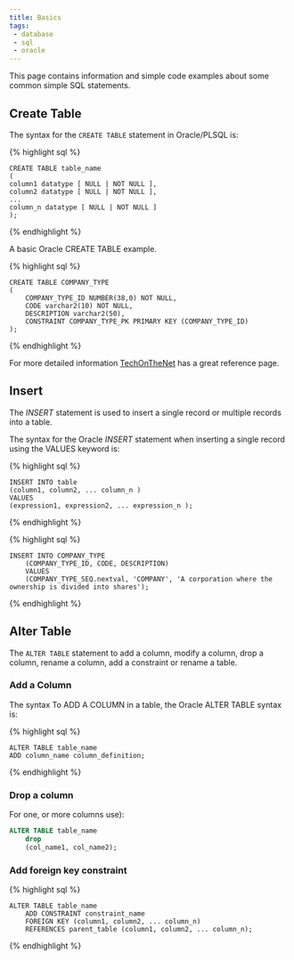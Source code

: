 ```yaml
---
title: Basics
tags:
 - database
 - sql
 - oracle
---
```


This page contains information and simple code examples about some common simple SQL statements.

## Create Table

The syntax for the `CREATE TABLE` statement in Oracle/PLSQL is:

{% highlight sql %}

    CREATE TABLE table_name
    ( 
    column1 datatype [ NULL | NOT NULL ],
    column2 datatype [ NULL | NOT NULL ],
    ...
    column_n datatype [ NULL | NOT NULL ]
    );
{% endhighlight %}

A basic Oracle CREATE TABLE example.

{% highlight sql %}

    CREATE TABLE COMPANY_TYPE
    ( 
        COMPANY_TYPE_ID NUMBER(38,0) NOT NULL,
        CODE varchar2(10) NOT NULL,
        DESCRIPTION varchar2(50),
        CONSTRAINT COMPANY_TYPE_PK PRIMARY KEY (COMPANY_TYPE_ID)
    );
{% endhighlight %}

For more detailed information [TechOnTheNet](https://www.techonthenet.com/oracle/tables/create_table.php) has a great reference page.

## Insert

The *INSERT* statement is used to insert a single record or multiple records into a table.

The syntax for the Oracle *INSERT* statement when inserting a single record using the VALUES keyword is:

{% highlight sql %}

    INSERT INTO table
    (column1, column2, ... column_n )
    VALUES
    (expression1, expression2, ... expression_n );
{% endhighlight %}

{% highlight sql %}

    INSERT INTO COMPANY_TYPE
        (COMPANY_TYPE_ID, CODE, DESCRIPTION)
        VALUES
        (COMPANY_TYPE_SEQ.nextval, 'COMPANY', 'A corporation where the ownership is divided into shares');
{% endhighlight %}

## Alter Table

The `ALTER TABLE` statement to add a column, modify a column, drop a column, rename a column, add a constraint or rename a table.

### Add a Column

The syntax To ADD A COLUMN in a table, the Oracle ALTER TABLE syntax is:

{% highlight sql %}

    ALTER TABLE table_name
    ADD column_name column_definition;
{% endhighlight %}

### Drop a column

For one, or more columns use):
```sql
ALTER TABLE table_name
    drop
    (col_name1, col_name2);
```

### Add foreign key constraint

{% highlight sql %}

    ALTER TABLE table_name
        ADD CONSTRAINT constraint_name
        FOREIGN KEY (column1, column2, ... column_n)
        REFERENCES parent_table (column1, column2, ... column_n);
{% endhighlight %}
